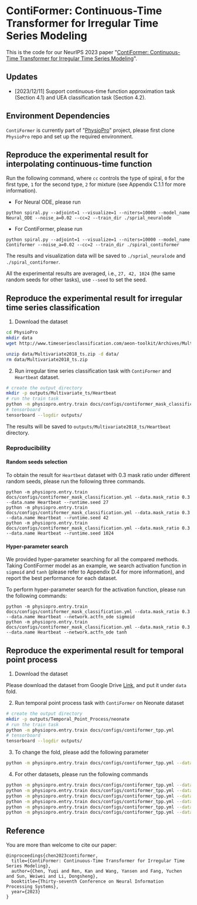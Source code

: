 # ContiFormer: Continuous-Time Transformer for Irregular Time Series Modeling

This is the code for our NeurIPS 2023 paper "[ContiFormer: Continuous-Time Transformer for Irregular Time Series Modeling](https://seqml.github.io/contiformer/)".

## Updates

- [2023/12/11] Support continuous-time function approximation task (Section 4.1) and UEA classification task (Section 4.2).
 
## Environment Dependencies

`ContiFormer` is currently part of "[PhysioPro](https://github.com/microsoft/physiopro)" project, please first clone `PhysioPro` repo and set up the required environment.

## Reproduce the experimental result for interpolating continuous-time function

Run the following command, where `cc` controls the type of spiral, `0` for the first type, `1` for the second type, `2` for mixture (see Appendix C.1.1 for more information).

* For Neural ODE, please run

```
python spiral.py --adjoint=1 --visualize=1 --niters=10000 --model_name Neural_ODE --noise_a=0.02 --cc=2 --train_dir ./sprial_neuralode
```

* For ContiFormer, please run

```
python spiral.py --adjoint=1 --visualize=1 --niters=10000 --model_name Contiformer --noise_a=0.02 --cc=2 --train_dir ./spiral_contiformer
```

The results and visualization data will be saved to `./sprial_neuralode` and `./spiral_contiformer`. 

All the experimental results are averaged, i.e., `27, 42, 1024` (the same random seeds for other tasks), use `--seed` to set the seed.


## Reproduce the experimental result for irregular time series classification

1. Download the dataset

```bash
cd PhysioPro
mkdir data
wget http://www.timeseriesclassification.com/aeon-toolkit/Archives/Multivariate2018_ts.zip -P data

unzip data/Multivariate2018_ts.zip -d data/
rm data/Multivariate2018_ts.zip
```

2. Run irregular time series classification task with `ContiFormer` and `Heartbeat` dataset.

```bash
# create the output directory
mkdir -p outputs/Multivariate_ts/Heartbeat
# run the train task
python -m physiopro.entry.train docs/configs/contiformer_mask_classification.yml --data.mask_ratio 0.3 --data.name Heartbeat
# tensorboard
tensorboard --logdir outputs/
```

The results will be saved to `outputs/Multivariate2018_ts/Heartbeat` directory.

### Reproducibility

#### Random seeds selection

To obtain the result for `Heartbeat` dataset with 0.3 mask ratio under different random seeds, please run the following three commands.

```
python -m physiopro.entry.train docs/configs/contiformer_mask_classification.yml --data.mask_ratio 0.3 --data.name Heartbeat --runtime.seed 27
python -m physiopro.entry.train docs/configs/contiformer_mask_classification.yml --data.mask_ratio 0.3 --data.name Heartbeat --runtime.seed 42
python -m physiopro.entry.train docs/configs/contiformer_mask_classification.yml --data.mask_ratio 0.3 --data.name Heartbeat --runtime.seed 1024
```

#### Hyper-parameter search

We provided hyper-parameter searching for all the compared methods. Taking ContiFormer model as an example, we search activation function in `sigmoid` and `tanh` (please refer to Appendix D.4 for more information), and report the best performance for each dataset.

To perform hyper-parameter search for the activation function, please run the following commands:

```
python -m physiopro.entry.train docs/configs/contiformer_mask_classification.yml --data.mask_ratio 0.3 --data.name Heartbeat --network.actfn_ode sigmoid
python -m physiopro.entry.train docs/configs/contiformer_mask_classification.yml --data.mask_ratio 0.3 --data.name Heartbeat --network.actfn_ode tanh
```

## Reproduce the experimental result for temporal point process

1. Download the dataset

Please download the dataset from Google Drive [Link](https://drive.google.com/drive/folders/1SvHEiNuMH2lauQT5uYvNrdFoHi8ucSzx?usp=sharing), and put it under `data` fold.

2. Run temporal point process task with `ContiFormer` on Neonate dataset

```bash
# create the output directory
mkdir -p outputs/Temporal_Point_Process/neonate
# run the train task
python -m physiopro.entry.train docs/configs/contiformer_tpp.yml
# tensorboard
tensorboard --logdir outputs/
```

3. To change the fold, please add the following parameter

```bash
python -m physiopro.entry.train docs/configs/contiformer_tpp.yml --data.fold fold1
```

4. For other datasets, please run the following commands

```bash
python -m physiopro.entry.train docs/configs/contiformer_tpp.yml --data.name data_synthetic --model.lr 1e-2 --network.add_pe false --network.normalize_before false --network.actfn_ode sigmoid --network.layer_type_ode concatnorm --runtime.output_dir outputs/Temporal_Point_Process/synthetic
python -m physiopro.entry.train docs/configs/contiformer_tpp.yml --data.name data_mimic --model.lr 1e-3 --network.add_pe false --network.normalize_before true --network.actfn_ode sigmoid --network.layer_type_ode concatnorm --runtime.output_dir outputs/Temporal_Point_Process/mimic
python -m physiopro.entry.train docs/configs/contiformer_tpp.yml --data.name data_stackoverflow --model.lr 1e-3 --network.add_pe false --network.normalize_before false --network.actfn_ode sigmoid --network.layer_type_ode concat --runtime.output_dir outputs/Temporal_Point_Process/stackoverflow
python -m physiopro.entry.train docs/configs/contiformer_tpp.yml --data.name data_bookorder --model.lr 1e-3 --network.add_pe true --network.normalize_before false --network.actfn_ode sigmoid --network.layer_type_ode concatnorm --runtime.output_dir outputs/Temporal_Point_Process/bookorder
python -m physiopro.entry.train docs/configs/contiformer_tpp.yml --data.name data_neonate --model.lr 1e-2 --network.add_pe false --network.normalize_before false --network.actfn_ode tanh --network.layer_type_ode concat --runtime.output_dir outputs/Temporal_Point_Process/neonate
python -m physiopro.entry.train docs/configs/contiformer_tpp.yml --data.name data_traffic --model.lr 1e-3 --network.add_pe false --network.normalize_before false --network.actfn_ode sigmoid --network.layer_type_ode concat --runtime.output_dir outputs/Temporal_Point_Process/traffic
```

## Reference

You are more than welcome to cite our paper:
```
@inproceedings{chen2023contiformer,
  title={ContiFormer: Continuous-Time Transformer for Irregular Time Series Modeling},
  author={Chen, Yuqi and Ren, Kan and Wang, Yansen and Fang, Yuchen and Sun, Weiwei and Li, Dongsheng},
  booktitle={Thirty-seventh Conference on Neural Information Processing Systems},
  year={2023}
}
```
